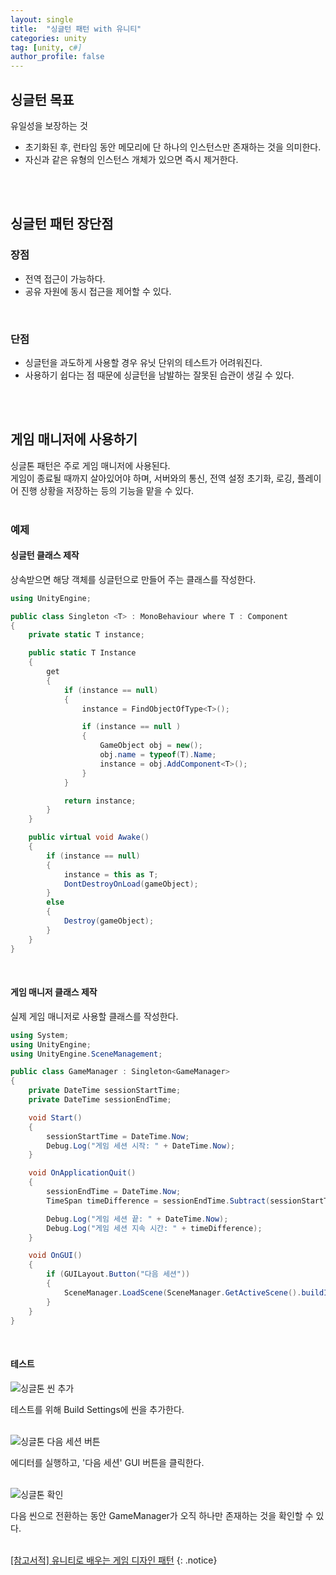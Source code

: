 ```yaml
---
layout: single
title:  "싱글턴 패턴 with 유니티"
categories: unity
tag: [unity, c#]
author_profile: false
---
```


## 싱글턴 목표
유일성을 보장하는 것
- 초기화된 후, 런타임 동안 메모리에 단 하나의 인스턴스만 존재하는 것을 의미한다.
- 자신과 같은 유형의 인스턴스 개체가 있으면 즉시 제거한다.  
<br>
<br>



## 싱글턴 패턴 장단점
### 장점
- 전역 접근이 가능하다.
- 공유 자원에 동시 접근을 제어할 수 있다.  
<br>

### 단점
- 싱글턴을 과도하게 사용할 경우 유닛 단위의 테스트가 어려워진다.
- 사용하기 쉽다는 점 때문에 싱글턴을 남발하는 잘못된 습관이 생길 수 있다.  
<br>
<br>



## 게임 매니저에 사용하기
싱글톤 패턴은 주로 게임 매니저에 사용된다.  
게임이 종료될 때까지 살아있어야 하며, 서버와의 통신, 전역 설정 초기화, 로깅, 플레이어 진행 상황을 저장하는 등의 기능을 맡을 수 있다.  
<br>

### 예제
#### 싱글턴 클래스 제작
상속받으면 해당 객체를 싱글턴으로 만들어 주는 클래스를 작성한다.
```csharp
using UnityEngine;

public class Singleton <T> : MonoBehaviour where T : Component
{
    private static T instance;

    public static T Instance
    {
        get 
        { 
            if (instance == null)
            {
                instance = FindObjectOfType<T>();

                if (instance == null )
                {
                    GameObject obj = new();
                    obj.name = typeof(T).Name;
                    instance = obj.AddComponent<T>();
                }
            }

            return instance; 
        }        
    }

    public virtual void Awake()
    {
        if (instance == null)
        {
            instance = this as T;
            DontDestroyOnLoad(gameObject);
        }
        else
        {
            Destroy(gameObject);
        }
    }
}
```
<br>

#### 게임 매니저 클래스 제작
실제 게임 매니저로 사용할 클래스를 작성한다.
```csharp
using System;
using UnityEngine;
using UnityEngine.SceneManagement;

public class GameManager : Singleton<GameManager>
{
    private DateTime sessionStartTime;
    private DateTime sessionEndTime;

    void Start()
    {
        sessionStartTime = DateTime.Now;
        Debug.Log("게임 세션 시작: " + DateTime.Now);
    }

    void OnApplicationQuit()
    {
        sessionEndTime = DateTime.Now;
        TimeSpan timeDifference = sessionEndTime.Subtract(sessionStartTime);

        Debug.Log("게임 세션 끝: " + DateTime.Now);
        Debug.Log("게임 세션 지속 시간: " + timeDifference);
    }

    void OnGUI()
    {
        if (GUILayout.Button("다음 세션"))
        {
            SceneManager.LoadScene(SceneManager.GetActiveScene().buildIndex + 1);
        }
    }
}
```
<br>

#### 테스트
![싱글톤 씬 추가](https://drive.google.com/uc?export=view&id=123IR3tzpjdjvFRCCNZE3ycmibBdwah68)

테스트를 위해 Build Settings에 씬을 추가한다.  
<br>

![싱글톤 다음 세션 버튼](https://drive.google.com/uc?export=view&id=1P4_g_lWusiYzySHJZqa-lWn4p0rEZZhE)

에디터를 실행하고, '다음 세션' GUI 버튼을 클릭한다.  
<br>

![싱글톤 확인](https://drive.google.com/uc?export=view&id=13D1WjdYofoVDkM4liV4q5CscZjF8tmsu)

다음 씬으로 전환하는 동안 GameManager가 오직 하나만 존재하는 것을 확인할 수 있다.  
<br>

[[참고서적] 유니티로 배우는 게임 디자인 패턴](https://search.shopping.naver.com/book/search?bookTabType=ALL&pageIndex=1&pageSize=40&query=%EC%9C%A0%EB%8B%88%ED%8B%B0%EB%A1%9C%20%EB%B0%B0%EC%9A%B0%EB%8A%94%20%EA%B2%8C%EC%9E%84%20%EB%94%94%EC%9E%90%EC%9D%B8%20%ED%8C%A8%ED%84%B4&sort=REL)
{: .notice}
